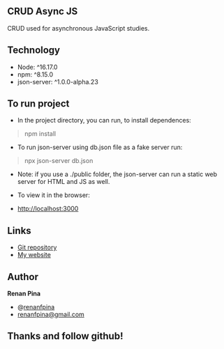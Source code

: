 ## CRUD Async JS

CRUD used for asynchronous JavaScript studies.

## Technology 

* Node: ^16.17.0
* npm: ^8.15.0
* json-server: ^1.0.0-alpha.23


## To run project

* In the project directory, you can run, to install dependences:
>npm install

* To run json-server using db.json file as a fake server run:
>npx json-server db.json

* Note: if you use a ./public folder, the json-server can run a static web server for HTML and JS as well.

* To view it in the browser:
* [http://localhost:3000](http://localhost:3000) 


## Links
* [Git repository](https://github.com/renanfpina/crud-async-js)
* [My website](https://acessibilidade.dev)


## Author
**Renan Pina**
* @[renanfpina](https://github.com/renanfpina)
* renanfpina@gmail.com


## Thanks and follow github!